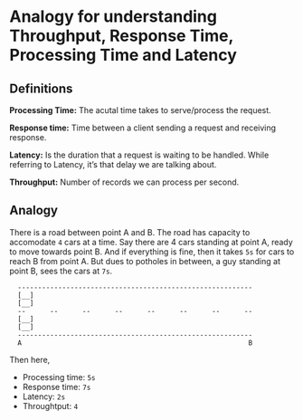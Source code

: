 # Analogy for understanding Throughput, Response Time, Processing Time and Latency


## Definitions

**Processing Time:** The acutal time takes to serve/process the request.

**Response time:** Time between a client sending a request and receiving response.

**Latency:** Is the duration that a request is waiting to be handled.  While referring to Latency, it’s that delay we are talking about.

**Throughput:** Number of records we can process per second.  


## Analogy

There is a road between point A and B. The road has capacity to accomodate `4` cars at a time. Say there are 4 cars standing at point A, ready to move towards point B. And if everything is fine, then it takes `5s` for cars to reach B from point A. But dues to potholes in between, a guy standing at point B, sees the cars at `7s`.

```
  ----------------------------------------------------------
  [__]
  [__]
  --      --      --      --      --      --      --      --
  [__]
  [__]
  ---------------------------------------------------------- 
  A                                                        B

```

Then here, 

- Processing time: `5s`
- Response time: `7s`
- Latency: `2s`
- Throughtput: `4`

